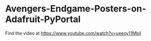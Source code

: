# Avengers-Endgame-Posters-on-Adafruit-PyPortal

Find the video at https://www.youtube.com/watch?v=ueeoy11MbiI
